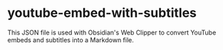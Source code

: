 # youtube-embed-with-subtitles
This JSON file is used with Obsidian's Web Clipper to convert YouTube embeds and subtitles into a Markdown file.
